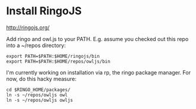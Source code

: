 
# Install RingoJS

http://ringojs.org/



Add ringo and owl.js to your PATH. E.g. assume you checked out this
repo into a ~/repos directory:

    export PATH=$PATH:$HOME/ringojs/bin
    export PATH=$PATH:$HOME/repos/owljs/bin

I'm currently working on installation via rp, the ringo package
manager. For now, do this hacky measure:

    cd $RINGO_HOME/packages/
    ln -s ~/repos/owljs owl
    ln -s ~/repos/owljs owljs

